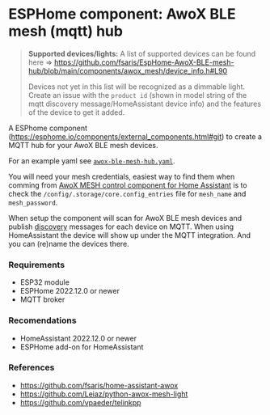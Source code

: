# ESPHome component: AwoX BLE mesh (mqtt) hub

>
> **Supported devices/lights:**
> A list of supported devices can be found here => https://github.com/fsaris/EspHome-AwoX-BLE-mesh-hub/blob/main/components/awox_mesh/device_info.h#L90
>
> Devices not yet in this list will be recognized as a dimmable light. Create an issue with the `product id` (shown in model string of the mqtt discovery message/HomeAssistant device info) and the features of the device to get it added.
>

A ESPhome component (https://esphome.io/components/external_components.html#git) to create a MQTT hub for your AwoX BLE mesh devices.

For an example yaml see [`awox-ble-mesh-hub.yaml`](awox-ble-mesh-hub.yaml).

You will need your mesh credentials, easiest way to find them when comming from [AwoX MESH control component for Home Assistant](https://github.com/fsaris/home-assistant-awox) is to check the `/config/.storage/core.config_entries` file for `mesh_name` and `mesh_password`.

When setup the component will scan for AwoX BLE mesh devices and publish [discovery](https://www.home-assistant.io/integrations/mqtt/#mqtt-discovery) messages for each device on MQTT. When using HomeAssistant the device will show up under the MQTT integration. And you can (re)name the devices there.

### Requirements
- ESP32 module
- ESPHome 2022.12.0 or newer
- MQTT broker

### Recomendations
- HomeAssistant 2022.12.0 or newer
- ESPHome add-on for HomeAssistant


### References
- https://github.com/fsaris/home-assistant-awox
- https://github.com/Leiaz/python-awox-mesh-light
- https://github.com/vpaeder/telinkpp
